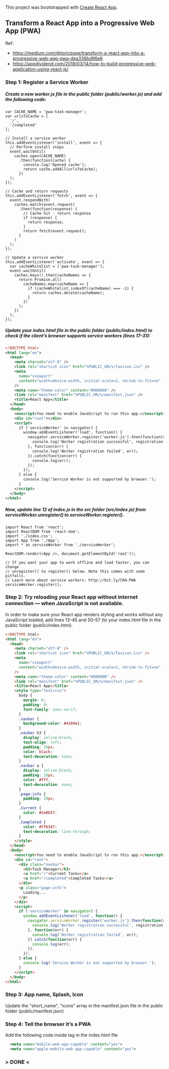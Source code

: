 This project was bootstrapped with [Create React App](https://github.com/facebook/create-react-app).

## Transform a React App into a Progressive Web App (PWA)
Ref: 
- https://medium.com/@toricpope/transform-a-react-app-into-a-progressive-web-app-pwa-dea336bd96e6
- https://appdividend.com/2018/03/14/how-to-build-progressive-web-application-using-react-js/

### Step 1: Register a Service Worker
##### Create a new worker.js file in the public folder (public/worker.js) and add the following code:
```
var CACHE_NAME = 'pwa-task-manager';
var urlsToCache = [
  '/',
  '/completed'
];

// Install a service worker
this.addEventListener('install', event => {
  // Perform install steps
  event.waitUntil(
    caches.open(CACHE_NAME)
      .then(function(cache) {
        console.log('Opened cache');
        return cache.addAll(urlsToCache);
      })
  );
});

// Cache and return requests
this.addEventListener('fetch', event => {
  event.respondWith(
    caches.match(event.request)
      .then(function(response) {
        // Cache hit - return response
        if (response) {
          return response;
        }
        return fetch(event.request);
      }
    )
  );
});

// Update a service worker
this.addEventListener('activate', event => {
  var cacheWhitelist = ['pwa-task-manager'];
  event.waitUntil(
    caches.keys().then(cacheNames => {
      return Promise.all(
        cacheNames.map(cacheName => {
          if (cacheWhitelist.indexOf(cacheName) === -1) {
            return caches.delete(cacheName);
          }
        })
      );
    })
  );
});
```
##### Update your index.html file in the public folder (public/index.html) to check if the client’s browser supports service workers (lines 17–31):
```xml
<!DOCTYPE html>
<html lang="en">
  <head>
    <meta charset="utf-8" />
    <link rel="shortcut icon" href="%PUBLIC_URL%/favicon.ico" />
    <meta
      name="viewport"
      content="width=device-width, initial-scale=1, shrink-to-fit=no"
    />
    <meta name="theme-color" content="#000000" />
    <link rel="manifest" href="%PUBLIC_URL%/manifest.json" />
    <title>React App</title>
  </head>
  <body>
    <noscript>You need to enable JavaScript to run this app.</noscript>
    <div id="root"></div>
    <script>
      if ('serviceWorker' in navigator) {
        window.addEventListener('load', function() {
          navigator.serviceWorker.register('worker.js').then(function(registration) {
            console.log('Worker registration successful', registration.scope);
          }, function(err) {
            console.log('Worker registration failed', err);
          }).catch(function(err) {
            console.log(err);
          });
        });
      } else {
        console.log('Service Worker is not supported by browser.');
      }
    </script>
  </body>
</html>
```
##### Now, update line 12 of index.js in the src folder (src/index.js) from serviceWorker.unregister() to serviceWorker.register().

```
import React from 'react';
import ReactDOM from 'react-dom';
import './index.css';
import App from './App';
import * as serviceWorker from './serviceWorker';

ReactDOM.render(<App />, document.getElementById('root'));

// If you want your app to work offline and load faster, you can change
// unregister() to register() below. Note this comes with some pitfalls.
// Learn more about service workers: http://bit.ly/CRA-PWA
serviceWorker.register();
```
### Step 2: Try reloading your React app without internet connection — when JavaScript is not available.
In order to make sure your React app renders styling and works without any JavaScript loaded, add lines 13–45 and 50–57 (to your index.html file in the public folder (public/index.html).
```html
<!DOCTYPE html>
<html lang="en">
  <head>
    <meta charset="utf-8" />
    <link rel="shortcut icon" href="%PUBLIC_URL%/favicon.ico" />
    <meta
      name="viewport"
      content="width=device-width, initial-scale=1, shrink-to-fit=no"
    />
    <meta name="theme-color" content="#000000" />
    <link rel="manifest" href="%PUBLIC_URL%/manifest.json" />
    <title>React App</title>
    <style type="text/css">
      body {
        margin: 0;
        padding: 0;
        font-family: sans-serif;
      }
      .navbar {
        background-color: #4169e1;
      }
      .navbar h3 {
        display: inline-block;
        text-align: left;
        padding: 10px;
        color: black;
        text-decoration: none;
      }
      .navbar a {
        display: inline-block;
        padding: 10px;
        color: #fff;
        text-decoration: none;
      }
      .page-info {
        padding: 10px;
      }
      .Current {
        color: #2e8b57;
      }
      .Completed {
        color: #ff6347;
        text-decoration: line-through;
      }
    </style>
  </head>
  <body>
    <noscript>You need to enable JavaScript to run this app.</noscript>
    <div id="root">
      <div class="navbar">
        <h3>Task Manager</h3>
        <a href="/">Current Tasks</a>
        <a href="/completed">Completed Tasks</a>
      </div>
      <p class="page-info">
        Loading...
      </p>
    </div>
    <script>
      if ('serviceWorker' in navigator) {
        window.addEventListener('load', function() {
          navigator.serviceWorker.register('worker.js').then(function(registration) {
            console.log('Worker registration successful', registration.scope);
          }, function(err) {
            console.log('Worker registration failed', err);
          }).catch(function(err) {
            console.log(err);
          });
        });
      } else {
        console.log('Service Worker is not supported by browser.');
      }
    </script>
  </body>
</html>
```
### Step 3: App name, Splash, Icon
Update the "short_name", "icons" array in the manifest.json file in the public folder (public/manifest.json)

### Step 4: Tell the browser it’s a PWA
Add the following code inside <head> tag in the index.html file
```xml
  <meta name="mobile-web-app-capable" content="yes">
  <meta name="apple-mobile-web-app-capable" content="yes">
```

### > DONE <
